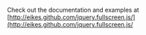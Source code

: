 Check out the documentation and examples at [http://eikes.github.com/jquery.fullscreen.js/](http://eikes.github.com/jquery.fullscreen.js/
